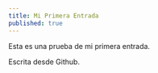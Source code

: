 ```yaml
---
title: Mi Primera Entrada
published: true
---
```


Esta es una prueba de mi primera entrada.

Escrita desde Github.




```
